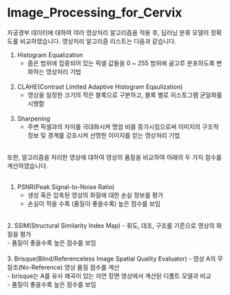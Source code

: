 # Image_Processing_for_Cervix

자궁경부 데이터에 대하여 여러 영상처리 알고리즘을 적용 후, 딥러닝 분류 모델의 정확도를 비교하였습니다.
영상처리 알고리즘 리스트는 다음과 같습니다.
<br/>
1. Histogram Equalization <br/>
    - 좁은 범위에 집중되어 있는 픽셀 값들을 0 ~ 255 범위에 골고루 분포하도록 변화하는 영상처리 기법
<br/><br/>
2. CLAHE(Contrast Limited Adaptive Histogram Eqaulization) <br/>
    - 영상을 일정한 크기의 작은 블록으로 구분하고, 블록 별로 히스토그램 균일화를 시행함
<br/><br/>
3. Sharpening <br/>
    - 주변 픽셀과의 차이를 극대화시켜 명암 비를 증가시킴으로써 이미지의 구조적 정보 및 경계를 강조시켜 선명한 이미지를 얻는 영상처리 기법
<br/><br/>

또한, 알고리즘을 처리한 영상에 대하여 영상의 품질을 비교하여 아래의 두 가지 점수를 계산하였습니다. <br/>
<br/>
1. PSNR(Peak Signal-to-Noise Ratio)
    - 생성 혹은 압축된 영상의 화질에 대한 손실 정보를 평가 <br/>
    - 손실이 적을 수록 (품질이 좋을수록) 높은 점수를 보임 <br/>
<br/>
2. SSIM(Structural Similarity Index Map)
    - 휘도, 대조, 구조를 기준으로 영상의 화질을 평가 <br/>
    - 품질이 좋을수록 높은 점수를 보임 <br/>
<br/>
3. Brisque(Blind/Referenceless Image Spatial Quality Evaluator)
    - 영상 A의 무참조(No-Reference) 영상 품질 점수를 계산 <br/>
    - brisque는 A를 유사 왜곡이 있는 자연 장면 영상에서 계산된 디폴트 모델과 비교 <br/>
    - 품질이 좋을수록 높은 점수를 보임 <br/>
<br/>
